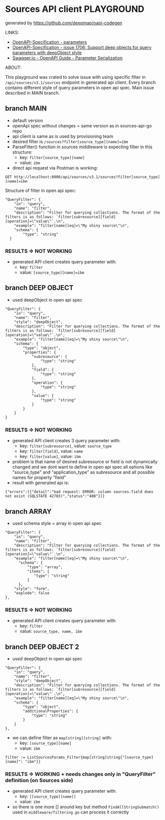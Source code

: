 # Sources API client PLAYGROUND
generated by https://github.com/deepmap/oapi-codegen 

LINKS:
- [OpenAPI-Specification - parameters](https://github.com/OAI/OpenAPI-Specification/blob/main/versions/3.0.0.md#parameter-object)
- [OpenAPI-Specification - issue 1706: Support deep objects for query parameters with deepObject style](https://github.com/OAI/OpenAPI-Specification/issues/1706)
- [Swagger.io - OpenAPI Guide - Parameter Serialization](https://swagger.io/docs/specification/serialization/)


ABOUT:

This playground was crated to solve issue with using specific filter in ```/api/sources/v3.1/sources``` endpoint in generated api client. Every branch contains different style of query parameters in open api spec. Main issue described in MAIN branch.


## branch MAIN
- default version
- openApi spec without changes = same version as in sources-api-go repo
- api client is same as is used by provisioning team
- desired filter is ```/sources?filter[source_type][name]=ibm ```
- ParseFilter() function in sources middleware is expecting filter in this structure:
  - key: ```filter[source_type][name]```
  - value: ```ibm```
- direct api request via Postman is working:
```
GET http://localhost:8000/api/sources/v3.1/sources?filter[source_type][name]=ibm
```

Structure of filter in open api spec:
```
"QueryFilter": {
    "in": "query",
    "name": "filter",
    "description": "Filter for querying collections. The format of the filters is as follows: `filter[subresource][field][operation]=\"value\"`.\n",
    "example": "filter[name][eq]=\"My shiny source\"\n",
    "schema": {
        "type": "string"
  }
```

### RESULTS => NOT WORKING
- generated API client creates query parameter with:
    - key: ```filter```
    - value: ```[source_type][name]=ibm```

## branch DEEP OBJECT
- used deepObject in open api spec
```
"QueryFilter": {
    "in": "query",
    "name": "filter",
    "style": "deepObject",
    "description": "Filter for querying collections. The format of the filters is as follows: `filter[subresource][field][operation]=\"value\"`.\n",
    "example": "filter[name][eq]=\"My shiny source\"\n",
    "schema": {
        "type": "object",
        "properties": {
            "subresource": {
                "type": "string"
            },
            "field": {
                "type": "string"
            },
            "operation": {
                "type": "string"
            },
            "value": {
                "type": "string"
            }
        }
    }
}
```
### RESULTS => NOT WORKING
- generated API client creates 3 query parameter with:
  - key: ```filter[subresource]```, value: ```source_type```
  - key: ```filter[field]```, value: ```name```
  - key: ```filter[value]```, value: ```ibm```
- problem is that name of desired subresource or field is not dynamically changed and we dont want to define in open api spec all options like "source_type" and "application_type" as subresource and all possible names for property "field"
- result with generated api is:

```{"errors":[{"detail":"bad request: ERROR: column sources.field does not exist (SQLSTATE 42703)","status":"400"}]}```

## branch ARRAY
- used schema style = array in open api spec
```
"QueryFilter": {
    "in": "query",
    "name": "filter",
    "description": "Filter for querying collections. The format of the filters is as follows: `filter[subresource][field][operation]=\"value\"`.\n",
    "example": "filter[name][eq]=\"My shiny source\"\n",
      "schema": {
          "type": "array",
          "items": {
             "type": "string"
          }
      },
    "style": "form",
    "explode": false
},
```

### RESULTS => NOT WORKING
- generated API client creates query parameter with:
  - key: ```filter```
  - value: ```source_type, name, ibm```


## branch DEEP OBJECT 2
- used deepObject in open api spec
```
"QueryFilter": {
    "in": "query",
    "name": "filter",
    "style": "deepObject",
    "description": "Filter for querying collections. The format of the filters is as follows: `filter[subresource][field][operation]=\"value\"`.\n",
    "example": "filter[name][eq]=\"My shiny source\"\n",
    "schema": {
        "type": "object",
        "additionalProperties": {
            "type": "string"
        }
    }
},
```
- we can define filter as ```map[string][string]``` with:
    - key: ```[source_type][name]```
    - value: ```ibm```
```
filter := ListSourcesParams_Filter{map[string]string{"[source_type][name]": "ibm"}}
```

### RESULTS => WORKING + needs changes only in "QueryFilter" definition (on Sources side)
- generated API client creates query parameter with:
   - key: ```[[source_type][name]]```
   - value: ```ibm```
- so there is one more [] around key but method ```FindAllStringSubmatch()``` used in ```middleware/filtering.go``` can process it correctly